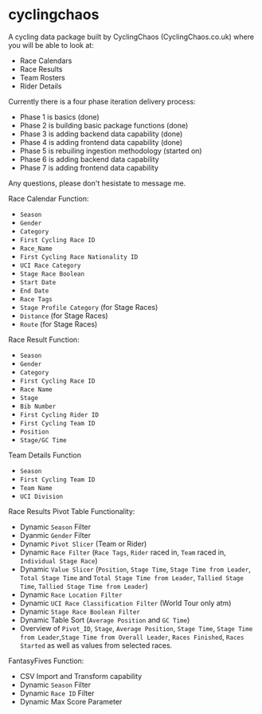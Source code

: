 # cyclingchaos
A cycling data package built by CyclingChaos (CyclingChaos.co.uk) where you will be able to look at:
- Race Calendars
- Race Results
- Team Rosters
- Rider Details

Currently there is a four phase iteration delivery process:
- Phase 1 is basics (done)
- Phase 2 is building basic package functions (done)
- Phase 3 is adding backend data capability (done)
- Phase 4 is adding frontend data capability (done)
- Phase 5 is rebuiling ingestion methodology (started on)
- Phase 6 is adding backend data capability
- Phase 7 is adding frontend data capability

Any questions, please don't hesistate to message me. 

Race Calendar Function:
- `Season`
- `Gender`
- `Category`
- `First Cycling Race ID`
- `Race_Name`
- `First Cycling Race Nationality ID`
- `UCI Race Category`
- `Stage Race Boolean`
- `Start Date`
- `End Date`
- `Race Tags`
- `Stage Profile Category` (for Stage Races)
- `Distance` (for Stage Races)
- `Route` (for Stage Races)

Race Result Function:
- `Season`
- `Gender`
- `Category`
- `First Cycling Race ID`
- `Race Name`
- `Stage`
- `Bib Number`
- `First Cycling Rider ID`
- `First Cycling Team ID`
- `Position`
- `Stage/GC Time`

Team Details Function
- `Season`
- `First Cycling Team ID`
- `Team Name`
- `UCI Division`

Race Results Pivot Table Functionality:
- Dynamic `Season` Filter
- Dyanmic `Gender` Filter
- Dynamic `Pivot Slicer` (Team or Rider)
- Dynamic `Race Filter` (`Race Tags`, `Rider` raced in, `Team` raced in, `Individual Stage Race`) 
- Dynamic `Value Slicer` (`Position`, `Stage Time`, `Stage Time from Leader`, `Total Stage Time` and `Total Stage Time from Leader`, `Tallied Stage Time`, `Tallied Stage Time from Leader`) 
- Dynamic `Race Location Filter`
- Dynamic `UCI Race Classification Filter` (World Tour only atm)
- Dynamic `Stage Race Boolean Filter`
- Dynamic Table Sort (`Average Position` and `GC Time`)
- Overview of `Pivot_ID`, `Stage`, `Average Position`, `Stage Time`, `Stage Time from Leader`,`Stage Time from Overall Leader`, `Races Finished`, `Races Started` as well as values from selected races.

FantasyFives Function:
- CSV Import and Transform capability
- Dynamic `Season` Filter
- Dynamic `Race ID` Filter
- Dynamic Max Score Parameter
